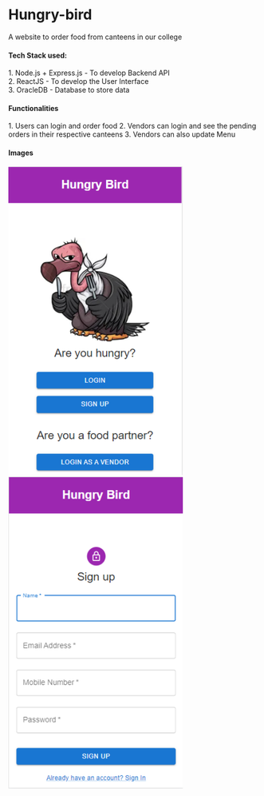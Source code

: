 # Hungry-bird
A website to order food from canteens in our college <br/>
<h4>Tech Stack used:</h4>
1. Node.js + Express.js - To develop Backend API<br/>
2. ReactJS - To develop the User Interface<br/>
3. OracleDB - Database to store data<br/>

<h4>Functionalities</h4>
1. Users can login and order food
2. Vendors can login and see the pending orders in their respective canteens
3. Vendors can also update Menu

<h4>Images</h4>
<p float="left">
<img src = "./images/landing_page.png" alt = "Mobile view of Landing page" width="350"/>
<img src = "./images/signup_page.png" alt = "Mobile view of Signup page" width="350"/>
</p>


